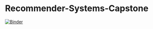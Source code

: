 # Recommender-Systems-Capstone
[![Binder](https://mybinder.org/badge_logo.svg)](https://mybinder.org/v2/gh/neeraj-iitm/Recommender-Systems-Capstone/HEAD)
